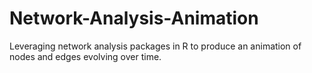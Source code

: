# Network-Analysis-Animation
Leveraging network analysis packages in R to produce an animation of nodes and edges evolving over time.
